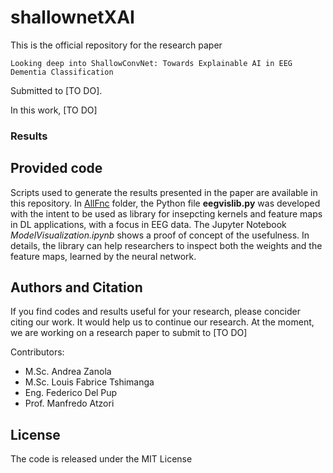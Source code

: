# shallownetXAI

This is the official repository for the research paper 

    Looking deep into ShallowConvNet: Towards Explainable AI in EEG Dementia Classification 

Submitted to [TO DO].

In this work, [TO DO]


### Results



## Provided code

Scripts used to generate the results presented in the paper are available in this repository.
In [AllFnc](https://github.com/MedMaxLab/shallownetXAI/tree/main/AllFnc) folder, 
the Python file **eegvislib.py** was developed with the intent to be used as library
for insepcting kernels and feature maps in DL applications, with a focus in EEG data.
The Jupyter Notebook *ModelVisualization.ipynb* shows a proof of concept of the usefulness.
In details, the library can help researchers to inspect both the weights and the feature maps,
learned by the neural network.

## Authors and Citation

If you find codes and results useful for your research, please concider citing our work. 
It would help us to continue our research.
At the moment, we are working on a research paper to submit to
[TO DO]


Contributors:

- M.Sc. Andrea Zanola
- M.Sc. Louis Fabrice Tshimanga
- Eng. Federico Del Pup
- Prof. Manfredo Atzori

## License

The code is released under the MIT License